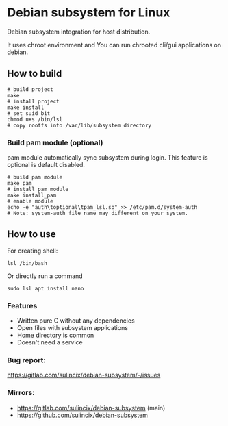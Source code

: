 # Debian subsystem for Linux
Debian subsystem integration for host distribution.

It uses chroot environment and You can run chrooted cli/gui applications on debian.

## How to build
```
# build project
make
# install project
make install
# set suid bit
chmod u+s /bin/lsl
# copy rootfs into /var/lib/subsystem directory
```

### Build pam module (optional)
pam module automatically sync subsystem during login. This feature is optional is default disabled.
```
# build pam module
make pam
# install pam module
make install_pam
# enable module
echo -e "auth\toptional\tpam_lsl.so" >> /etc/pam.d/system-auth
# Note: system-auth file name may different on your system.
```

## How to use
For creating shell:
```
lsl /bin/bash
```
Or directly run a command
```
sudo lsl apt install nano
```

### Features
* Written pure C without any dependencies
* Open files with subsystem applications
* Home directory is common
* Doesn't need a service

### Bug report:
https://gitlab.com/sulincix/debian-subsystem/-/issues

### Mirrors:
* https://gitlab.com/sulincix/debian-subsystem (main)
* https://github.com/sulincix/debian-subsystem
